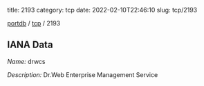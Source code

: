 title: 2193
category: tcp
date: 2022-02-10T22:46:10
slug: tcp/2193

[portdb](/) / [tcp](/category/tcp.html) / 2193


## IANA Data

_Name:_ drwcs

_Description:_ Dr.Web Enterprise Management Service

